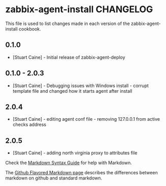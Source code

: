 # zabbix-agent-install CHANGELOG

This file is used to list changes made in each version of the zabbix-agent-install cookbook.

## 0.1.0
- [Stuart Caine] - Initial release of zabbix-agent-deploy

## 0.1.0 - 2.0.3
- [Stuart Caine] - Debugging issues with Windows install - corrupt template file and changed how it starts agent after install

## 2.0.4
- [Stuart Caine] - editing agent conf file - removing 127.0.0.1 from active checks address

## 2.0.5
- [Stuart Caine] - adding north virginia proxy to attributes file


Check the [Markdown Syntax Guide](http://daringfireball.net/projects/markdown/syntax) for help with Markdown.

The [Github Flavored Markdown page](http://github.github.com/github-flavored-markdown/) describes the differences between markdown on github and standard markdown.
